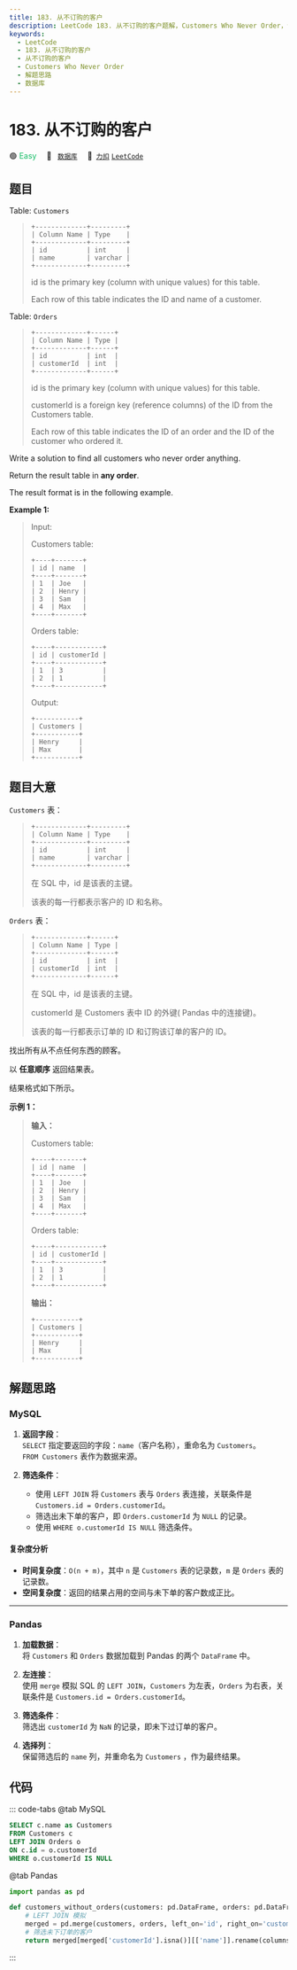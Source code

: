 ```yaml
---
title: 183. 从不订购的客户
description: LeetCode 183. 从不订购的客户题解，Customers Who Never Order，包含解题思路、复杂度分析以及完整的 JavaScript 代码实现。
keywords:
  - LeetCode
  - 183. 从不订购的客户
  - 从不订购的客户
  - Customers Who Never Order
  - 解题思路
  - 数据库
---
```


# 183. 从不订购的客户

🟢 <font color=#15bd66>Easy</font>&emsp; 🔖&ensp; [`数据库`](/tag/database.md)&emsp; 🔗&ensp;[`力扣`](https://leetcode.cn/problems/customers-who-never-order) [`LeetCode`](https://leetcode.com/problems/customers-who-never-order)

## 题目

Table: `Customers`

> ```
> +-------------+---------+
> | Column Name | Type    |
> +-------------+---------+
> | id          | int     |
> | name        | varchar |
> +-------------+---------+
> ```
>
> id is the primary key (column with unique values) for this table.
>
> Each row of this table indicates the ID and name of a customer.

Table: `Orders`

> ```
> +-------------+------+
> | Column Name | Type |
> +-------------+------+
> | id          | int  |
> | customerId  | int  |
> +-------------+------+
> ```
>
> id is the primary key (column with unique values) for this table.
>
> customerId is a foreign key (reference columns) of the ID from the Customers table.
>
> Each row of this table indicates the ID of an order and the ID of the customer who ordered it.

Write a solution to find all customers who never order anything.

Return the result table in **any order**.

The result format is in the following example.

**Example 1:**

> Input:
>
> Customers table:
>
> ```
> +----+-------+
> | id | name  |
> +----+-------+
> | 1  | Joe   |
> | 2  | Henry |
> | 3  | Sam   |
> | 4  | Max   |
> +----+-------+
> ```
>
> Orders table:
>
> ```
> +----+------------+
> | id | customerId |
> +----+------------+
> | 1  | 3          |
> | 2  | 1          |
> +----+------------+
> ```
>
> Output:
>
> ```
> +-----------+
> | Customers |
> +-----------+
> | Henry     |
> | Max       |
> +-----------+
> ```

## 题目大意

`Customers` 表：

> ```
> +-------------+---------+
> | Column Name | Type    |
> +-------------+---------+
> | id          | int     |
> | name        | varchar |
> +-------------+---------+
> ```
>
> 在 SQL 中，id 是该表的主键。
>
> 该表的每一行都表示客户的 ID 和名称。

`Orders` 表：

> ```
> +-------------+------+
> | Column Name | Type |
> +-------------+------+
> | id          | int  |
> | customerId  | int  |
> +-------------+------+
> ```
>
> 在 SQL 中，id 是该表的主键。
>
> customerId 是 Customers 表中 ID 的外键( Pandas 中的连接键)。
>
> 该表的每一行都表示订单的 ID 和订购该订单的客户的 ID。

找出所有从不点任何东西的顾客。

以 **任意顺序** 返回结果表。

结果格式如下所示。

**示例 1：**

> **输入：**
>
> Customers table:
>
> ```
> +----+-------+
> | id | name  |
> +----+-------+
> | 1  | Joe   |
> | 2  | Henry |
> | 3  | Sam   |
> | 4  | Max   |
> +----+-------+
> ```
>
> Orders table:
>
> ```
> +----+------------+
> | id | customerId |
> +----+------------+
> | 1  | 3          |
> | 2  | 1          |
> +----+------------+
> ```
>
> **输出：**
>
> ```
> +-----------+
> | Customers |
> +-----------+
> | Henry     |
> | Max       |
> +-----------+
> ```

## 解题思路

### MySQL

1. **返回字段**：  
   `SELECT` 指定要返回的字段：`name`（客户名称），重命名为 `Customers`。  
   `FROM Customers` 表作为数据来源。

2. **筛选条件**：
   - 使用 `LEFT JOIN` 将 `Customers` 表与 `Orders` 表连接，关联条件是 `Customers.id = Orders.customerId`。
   - 筛选出未下单的客户，即 `Orders.customerId` 为 `NULL` 的记录。
   - 使用 `WHERE o.customerId IS NULL` 筛选条件。

#### 复杂度分析

- **时间复杂度**：`O(n + m)`，其中 `n` 是 `Customers` 表的记录数，`m` 是 `Orders` 表的记录数。
- **空间复杂度**：返回的结果占用的空间与未下单的客户数成正比。

---

### Pandas

1. **加载数据**：  
   将 `Customers` 和 `Orders` 数据加载到 Pandas 的两个 `DataFrame` 中。

2. **左连接**：  
   使用 `merge` 模拟 SQL 的 `LEFT JOIN`，`Customers` 为左表，`Orders` 为右表，关联条件是 `Customers.id = Orders.customerId`。

3. **筛选条件**：  
   筛选出 `customerId` 为 `NaN` 的记录，即未下过订单的客户。

4. **选择列**：  
   保留筛选后的 `name` 列，并重命名为 `Customers` ，作为最终结果。

## 代码

::: code-tabs
@tab MySQL

```sql
SELECT c.name as Customers
FROM Customers c
LEFT JOIN Orders o
ON c.id = o.customerId
WHERE o.customerId IS NULL
```

@tab Pandas

```python
import pandas as pd

def customers_without_orders(customers: pd.DataFrame, orders: pd.DataFrame) -> pd.DataFrame:
    # LEFT JOIN 模拟
    merged = pd.merge(customers, orders, left_on='id', right_on='customerId', how='left')
    # 筛选未下订单的客户
    return merged[merged['customerId'].isna()][['name']].rename(columns={'name': 'Customers'})
```

:::
